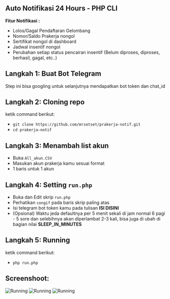 ## Auto Notifikasi 24 Hours - PHP CLI
**Fitur Notifikasi :**
- Lolos/Gagal Pendaftaran Gelombang
- Nomor/Saldo Prakerja nongol
- Sertifikat nongol di dashboard
- Jadwal insentif nongol
- Perubahan setiap status pencairan insentif (Belum diproses, diproses, berhasil, gagal, etc..)

## Langkah 1: Buat Bot Telegram
Step ini bisa googling untuk selanjutnya mendapatkan bot token dan chat_id

## Langkah 2: Cloning repo
ketik command berikut:
- `git clone https://github.com/mrsetset/prakerja-notif.git`
- `cd prakerja-notif`

## Langkah 3: Menambah list akun
- Buka `All_akun.CSV`
- Masukan akun prakerja kamu sesuai format
- 1 baris untuk 1 akun

## Langkah 4: Setting `run.php`
- Buka dan Edit skrip `run.php`
- Perhatikan `congif` pada baris skrip paling atas
- Isi telegram bot token kamu pada tulisan **ISI DISINI**
- (Opsional) Waktu jeda defaultnya per 5 menit sekali di jam normal 6 pagi - 5 sore dan selebihnya akan diperlambat 2-3 kali, bisa juga di ubah di bagian nilai **SLEEP_IN_MINUTES**

## Langkah 5: Running 
ketik command berikut:
- `php run.php`

## Screenshoot:

![Running](https://i.imgur.com/dheEAgz.png)
![Running](https://i.imgur.com/ftk8nI8.png)
![Running](https://i.imgur.com/hrW44TV.png)
